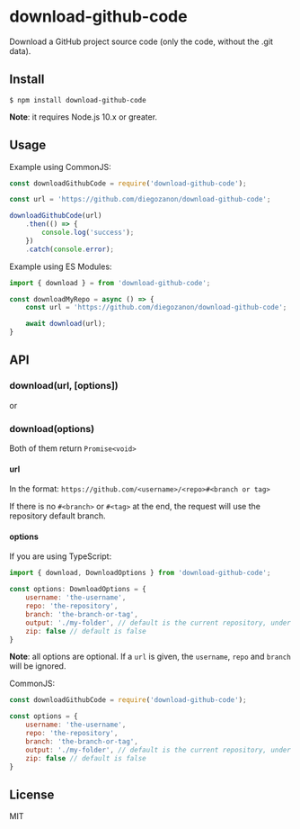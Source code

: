 # download-github-code
Download a GitHub project source code (only the code, without the .git data).

## Install  

```
$ npm install download-github-code
```

**Note**: it requires Node.js 10.x or greater.

## Usage  

Example using CommonJS:

```javascript
const downloadGithubCode = require('download-github-code');

const url = 'https://github.com/diegozanon/download-github-code';

downloadGithubCode(url)
    .then(() => {
        console.log('success');
    })
    .catch(console.error);
```

Example using ES Modules:

```javascript
import { download } = from 'download-github-code';

const downloadMyRepo = async () => {
    const url = 'https://github.com/diegozanon/download-github-code';

    await download(url);
}
```

## API  

### download(url, [options])

or

### download(options) 

Both of them return `Promise<void>`

#### url  

In the format: `https://github.com/<username>/<repo>#<branch or tag>`

If there is no `#<branch>` or `#<tag>` at the end, the request will use the repository default branch.

#### options  

If you are using TypeScript: 

```javascript
import { download, DownloadOptions } from 'download-github-code';

const options: DownloadOptions = {
    username: 'the-username',
    repo: 'the-repository',
    branch: 'the-branch-or-tag',
    output: './my-folder', // default is the current repository, under the 'repo-branch' folder name
    zip: false // default is false
}
```

**Note**: all options are optional. If a `url` is given, the `username`, `repo` and `branch` will be ignored.

CommonJS:

```javascript
const downloadGithubCode = require('download-github-code');

const options = {
    username: 'the-username',
    repo: 'the-repository',
    branch: 'the-branch-or-tag',
    output: './my-folder', // default is the current repository, under the 'repo-branch' folder name
    zip: false // default is false
}
```

## License

MIT